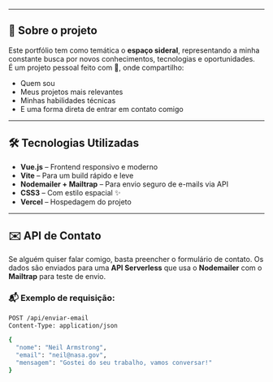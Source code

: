 
---

## 🌌 Sobre o projeto

Este portfólio tem como temática o **espaço sideral**, representando a minha constante busca por novos conhecimentos, tecnologias e oportunidades.  
É um projeto pessoal feito com 💙, onde compartilho:

- Quem sou
- Meus projetos mais relevantes
- Minhas habilidades técnicas
- E uma forma direta de entrar em contato comigo

---

## 🛠️ Tecnologias Utilizadas

- **Vue.js** – Frontend responsivo e moderno
- **Vite** – Para um build rápido e leve
- **Nodemailer + Mailtrap** – Para envio seguro de e-mails via API
- **CSS3** – Com estilo espacial ✨
- **Vercel** – Hospedagem do projeto

---

## ✉️ API de Contato

Se alguém quiser falar comigo, basta preencher o formulário de contato. Os dados são enviados para uma **API Serverless** que usa o **Nodemailer** com o **Mailtrap** para teste de envio.

### 📬 Exemplo de requisição:

```bash
POST /api/enviar-email
Content-Type: application/json

{
  "nome": "Neil Armstrong",
  "email": "neil@nasa.gov",
  "mensagem": "Gostei do seu trabalho, vamos conversar!"
}

